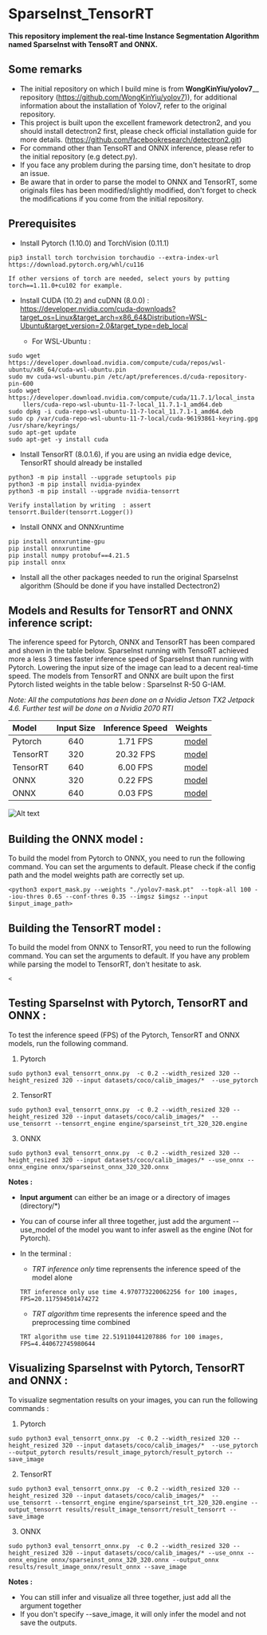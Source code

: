 # SparseInst_TensorRT
 **This repository implement the real-time Instance Segmentation Algorithm named SparseInst with TensoRT and ONNX.**
 
## Some remarks 
  - The initial repository on which I build mine is from **WongKinYiu/yolov7**__ repository (https://github.com/WongKinYiu/yolov7)), for additional information about the installation of Yolov7, refer to the original repository. 
  - This project is built upon the excellent framework detectron2, and you should install detectron2 first, please check official installation guide for more details. (https://github.com/facebookresearch/detectron2.git)
  - For command other than TensoRT and ONNX inference, please refer to the initial repository (e.g detect.py). 
  - If you face any problem during the parsing time, don't hesitate to drop an issue.
  - Be aware that in order to parse the model to ONNX and TensorRT, some originals files has been modified/slightly modified, don't forget to check the modifications if you come from the initial repository.
  
 
 ## Prerequisites
  - Install Pytorch (1.10.0) and TorchVision (0.11.1)
  ```
  pip3 install torch torchvision torchaudio --extra-index-url https://download.pytorch.org/whl/cu116
  
  If other versions of torch are needed, select yours by putting torch==1.11.0+cu102 for example.
  ```
  - Install CUDA (10.2) and cuDNN (8.0.0) : https://developer.nvidia.com/cuda-downloads?target_os=Linux&target_arch=x86_64&Distribution=WSL-Ubuntu&target_version=2.0&target_type=deb_local
  
    - For WSL-Ubuntu :
  ```
  sudo wget https://developer.download.nvidia.com/compute/cuda/repos/wsl-ubuntu/x86_64/cuda-wsl-ubuntu.pin
  sudo mv cuda-wsl-ubuntu.pin /etc/apt/preferences.d/cuda-repository-pin-600
  sudo wget https://developer.download.nvidia.com/compute/cuda/11.7.1/local_insta
      llers/cuda-repo-wsl-ubuntu-11-7-local_11.7.1-1_amd64.deb
sudo dpkg -i cuda-repo-wsl-ubuntu-11-7-local_11.7.1-1_amd64.deb
  sudo cp /var/cuda-repo-wsl-ubuntu-11-7-local/cuda-96193861-keyring.gpg /usr/share/keyrings/
  sudo apt-get update
  sudo apt-get -y install cuda
   ```
  
  - Install TensorRT (8.0.1.6), if you are using an nvidia edge device, TensorRT should already be installed
  ```
  python3 -m pip install --upgrade setuptools pip
  python3 -m pip install nvidia-pyindex
  python3 -m pip install --upgrade nvidia-tensorrt
  
  Verify installation by writing  : assert tensorrt.Builder(tensorrt.Logger())
  ```
  - Install ONNX and ONNXruntime
  ```
  pip install onnxruntime-gpu
  pip install onnxruntime
  pip install numpy protobuf==4.21.5  
  pip install onnx
  ```
  - Install all the other packages needed to run the original SparseInst algorithm (Should be done if you have installed Dectectron2)
 

 
 ## Models and Results for TensorRT and ONNX inference script:
 
 The inference speed for Pytorch, ONNX and TensorRT has been compared and shown in the table below. SparseInst running with TensoRT achieved more a less 3 times faster inference speed of SparseInst than running with Pytorch. Lowering the input size of the image can lead to a decent real-time speed.
 The models from TensorRT and ONNX are built upon the first Pytorch listed weights in the table below : SparseInst R-50 G-IAM.
 
 *Note: All the computations has been done on a Nvidia Jetson TX2 Jetpack 4.6. Further test will be done on a Nvidia 2070 RTI*
 
 | Model | Input Size |  Inference Speed| Weights
| :---         |     :---:      |        :---: |         ---: |
| Pytorch   | 640   | 1.71  FPS  | [model](https://drive.google.com/file/d/130gyxYT6r9j5Nwp5nCo_wthYPuTwa9c4/view?usp=sharing)|
| TensorRT     | 320    |  20.32 FPS     |[model](https://drive.google.com/file/d/17-eBWVrpnwv0ueeDsEmAqSKlNh3If4AI/view?usp=sharing)|
| TensorRT     | 640    |  6.00 FPS     |[model](https://drive.google.com/file/d/1Kh97LZNzsuBJTeDVXwRKx8CiX7CeMI3v/view?usp=sharing)|
| ONNX     | 320    | 0.22 FPS     |[model](https://drive.google.com/file/d/1H6YH3YUPaA4vO3IyIGaZNAkGBsU9xHCH/view?usp=sharing)|
| ONNX     | 640     |0.03 FPS     |[model](https://drive.google.com/file/d/1GEoQssyJ9MZRnEISiatF_tREpdGAnSjk/view?usp=sharing)|
 

 
 <img
  src="results/result_tensorrt.png"
  alt="Alt text"
  title="Result for TensorRT demo"
  style="display: inline-block; margin: 1 auto; max-width: 150px">
 

 ## Building the ONNX model  :
 
 To build the model from Pytorch to ONNX, you need to run the following command. You can set the arguments to default. Please check if the config path and the model weights path are correctly set up.
 ```
 <python3 export_mask.py --weights "./yolov7-mask.pt"  --topk-all 100 --iou-thres 0.65 --conf-thres 0.35 --imgsz $imgsz --input $input_image_path>
 ```
 
  ## Building the TensorRT model  :
  
  To build the model from ONNX to TensorRT, you need to run the following command. You can set the arguments to default. If you have any problem while parsing the model to TensorRT, don't hesitate to ask.
 ```
 <
 ```
 
  ## Testing SparseInst with Pytorch, TensorRT and ONNX :
  
  To test the inference speed (FPS) of the Pytorch, TensorRT and ONNX models, run the following command. 
  
 1. Pytorch
 ```
 sudo python3 eval_tensorrt_onnx.py  -c 0.2 --width_resized 320 --height_resized 320 --input datasets/coco/calib_images/*  --use_pytorch 
 ```
 2. TensorRT
 ```
 sudo python3 eval_tensorrt_onnx.py  -c 0.2 --width_resized 320 --height_resized 320 --input datasets/coco/calib_images/*  --use_tensorrt --tensorrt_engine engine/sparseinst_trt_320_320.engine
 ```
 3. ONNX
 ```
 sudo python3 eval_tensorrt_onnx.py  -c 0.2 --width_resized 320 --height_resized 320 --input datasets/coco/calib_images/* --use_onnx --onnx_engine onnx/sparseinst_onnx_320_320.onnx 
 ```
 
**Notes :**
- **Input argument** can either be an image or a directory of images (directory/*)
- You can of course infer all three together, just add the argument --use_model of the model you want to infer aswell as the engine (Not for Pytorch).
- In the terminal : 
  - *TRT inference only* time reprensents the inference speed of the model alone

  ```
  TRT inference only use time 4.970773220062256 for 100 images, FPS=20.117594501474272
  ```
  - *TRT algorithm* time represents the inference speed and the preprocessing time combined

  ```
  TRT algorithm use time 22.519110441207886 for 100 images, FPS=4.440672745980644
  ```
 
 ## Visualizing SparseInst with Pytorch, TensorRT and ONNX :
 To visualize segmentation results on your images, you can run the following commands : 
 
 1. Pytorch
 ```
 sudo python3 eval_tensorrt_onnx.py  -c 0.2 --width_resized 320 --height_resized 320 --input datasets/coco/calib_images/*  --use_pytorch --output_pytorch results/result_image_pytorch/result_pytorch --save_image
 ```
 2. TensorRT
 ```
 sudo python3 eval_tensorrt_onnx.py  -c 0.2 --width_resized 320 --height_resized 320 --input datasets/coco/calib_images/*  --use_tensorrt --tensorrt_engine engine/sparseinst_trt_320_320.engine --output_tensorrt results/result_image_tensorrt/result_tensorrt --save_image
 ```
 3. ONNX
 ```
 sudo python3 eval_tensorrt_onnx.py  -c 0.2 --width_resized 320 --height_resized 320 --input datasets/coco/calib_images/* --use_onnx --onnx_engine onnx/sparseinst_onnx_320_320.onnx --output_onnx results/result_image_onnx/result_onnx --save_image
 ```
**Notes :**
- You can still infer and visualize all three together, just add all the argument together
- If you don't specify --save_image, it will only infer the model and not save the outputs.


 
